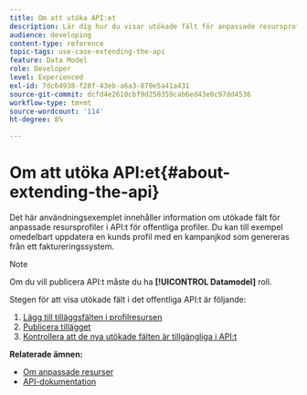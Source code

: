 ```yaml
---
title: Om att utöka API:et
description: Lär dig hur du visar utökade fält för anpassade resursprofiler i API:t för offentliga profiler.
audience: developing
content-type: reference
topic-tags: use-case-extending-the-api
feature: Data Model
role: Developer
level: Experienced
exl-id: 7dc64938-f28f-43eb-a6a3-870e5a41a431
source-git-commit: dcfd4e2610cbf9d250359cab6ed43e8c97dd4536
workflow-type: tm+mt
source-wordcount: '114'
ht-degree: 8%

---
```


# Om att utöka API:et{#about-extending-the-api}

Det här användningsexemplet innehåller information om utökade fält för anpassade resursprofiler i API:t för offentliga profiler. Du kan till exempel omedelbart uppdatera en kunds profil med en kampanjkod som genereras från ett faktureringssystem.

>[!NOTE]
>
>Om du vill publicera API:t måste du ha **[!UICONTROL Datamodel]** roll.

Stegen för att visa utökade fält i det offentliga API:t är följande:

1. [Lägg till tilläggsfälten i profilresursen](../../developing/using/step-1-add-extension-fields-to-the-profile-resource.md)
1. [Publicera tillägget](../../developing/using/step-2-publish-the-extension.md)
1. [Kontrollera att de nya utökade fälten är tillgängliga i API:t](../../developing/using/step-3-verify-the-extension.md)

**Relaterade ämnen:**

* [Om anpassade resurser](../../developing/using/data-model-concepts.md)
* [API-dokumentation](../../api/using/get-started-apis.md)

